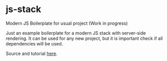 # js-stack
Modern JS Boilerplate for usual project (Work in progress)

Just an example boilerplate for a modern JS stack with server-side rendering. It can be used for any new project, but it is important check if all dependencies will be used.

Source and tutorial [here](https://github.com/verekia/js-stack-from-scratch).
